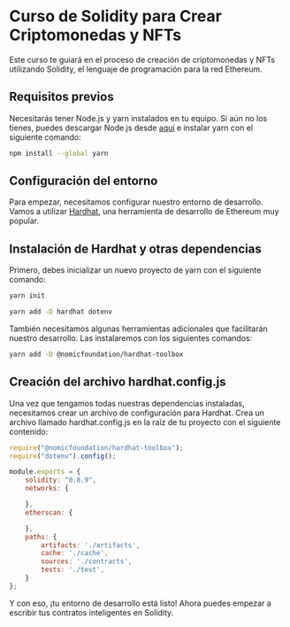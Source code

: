 # Curso de Solidity para Crear Criptomonedas y NFTs

Este curso te guiará en el proceso de creación de criptomonedas y NFTs utilizando Solidity, el lenguaje de programación para la red Ethereum.

## Requisitos previos

Necesitarás tener Node.js y yarn instalados en tu equipo. Si aún no los tienes, puedes descargar Node.js desde [aquí](https://nodejs.org/en/download/) e instalar yarn con el siguiente comando:

```bash
npm install --global yarn
```

## Configuración del entorno

Para empezar, necesitamos configurar nuestro entorno de desarrollo. Vamos a utilizar [Hardhat](https://hardhat.org/), una herramienta de desarrollo de Ethereum muy popular.

## Instalación de Hardhat y otras dependencias

Primero, debes inicializar un nuevo proyecto de yarn con el siguiente comando:

```bash
yarn init
```

```bash
yarn add -D hardhat dotenv
```

También necesitamos algunas herramientas adicionales que facilitarán nuestro desarrollo. Las instalaremos con los siguientes comandos:

```bash
yarn add -D @nomicfoundation/hardhat-toolbox
```

## Creación del archivo hardhat.config.js

Una vez que tengamos todas nuestras dependencias instaladas, necesitamos crear un archivo de configuración para Hardhat. Crea un archivo llamado hardhat.config.js en la raíz de tu proyecto con el siguiente contenido:

```javascript
require("@nomicfoundation/hardhat-toolbox");
require("dotenv").config();

module.exports = {
    solidity: "0.8.9",
    networks: {

    },
    etherscan: {

    },
    paths: {
        artifacts: './artifacts',
        cache: './cache',
        sources: './contracts',
        tests: './test',
    }
};
```

Y con eso, ¡tu entorno de desarrollo está listo! Ahora puedes empezar a escribir tus contratos inteligentes en Solidity.